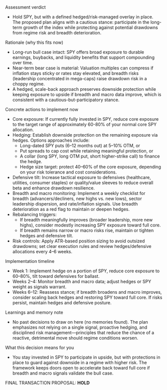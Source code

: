 Assessment verdict
- Hold SPY, but with a defined hedged/risk-managed overlay in place. The proposed plan aligns with a cautious stance: participate in the long-term growth of the index while protecting against potential drawdowns from regime risk and breadth deterioration.

Rationale (why this fits now)
- Long-run bull case intact: SPY offers broad exposure to durable earnings, buybacks, and liquidity benefits that support compounding over time.
- Near-term bear case is material: Valuation multiples can compress if inflation stays sticky or rates stay elevated, and breadth risks (leadership concentrated in mega-caps) raise drawdown risk in a choppy regime.
- A hedged, scale-back approach preserves downside protection while keeping exposure to upside if breadth and macro data improve, which is consistent with a cautious-but-participatory stance.

Concrete actions to implement now
- Core exposure: If currently fully invested in SPY, reduce core exposure to the target range of approximately 60-80% of your normal core SPY allocation.
- Hedging: Establish downside protection on the remaining exposure via hedges. Options approaches include:
  - Long-dated SPY puts (6–12 months out) at 5–10% OTM, or
  - Put spreads to cap cost while retaining meaningful protection, or
  - A collar (long SPY, long OTM put, short higher-strike call) to finance the hedge.
  - Hedge size target: protect 40–60% of the core exposure, depending on your risk tolerance and cost considerations.
- Defensive tilt: Increase tactical exposure to defensives (healthcare, utilities, consumer staples) or quality/value sleeves to reduce overall beta and enhance drawdown resilience.
- Breadth and macro monitoring: Implement a weekly checklist for breadth (advancers/decliners, new highs vs. new lows), sector leadership dispersion, and rate/inflation signals. Use breadth deterioration as a red flag to maintain or deepen hedges.
- Rebalancing triggers: 
  - If breadth meaningfully improves (broader leadership, more new highs), consider modestly increasing SPY exposure toward full core.
  - If breadth remains narrow or macro risks rise, maintain or tighten hedges and defensive tilt.
- Risk controls: Apply ATR-based position sizing to avoid outsized drawdowns; set clear execution rules and review hedges/defensive allocations every 4–6 weeks.

Implementation timeline
- Week 1: Implement hedge on a portion of SPY, reduce core exposure to 60–80%, tilt toward defensives for ballast.
- Weeks 2–4: Monitor breadth and macro data; adjust hedges or SPY weight as signals warrant.
- Weeks 6–12: Reassess stance; if breadth broadens and macro improves, consider scaling back hedges and restoring SPY toward full core. If risks persist, maintain hedges and defensive posture.

Learnings and memory note
- No past decisions to draw on here (no memories found). The plan emphasizes not relying on a single signal, proactive hedging, and disciplined risk management—principles that reduce the chance of a reactive, detrimental move should regime conditions worsen.

What this decision means for you
- You stay invested in SPY to participate in upside, but with protections in place to guard against downside in a regime with higher risk. The framework keeps doors open to accelerate back toward full core if breadth and macro signals validate the bull case.

FINAL TRANSACTION PROPOSAL: **HOLD**
